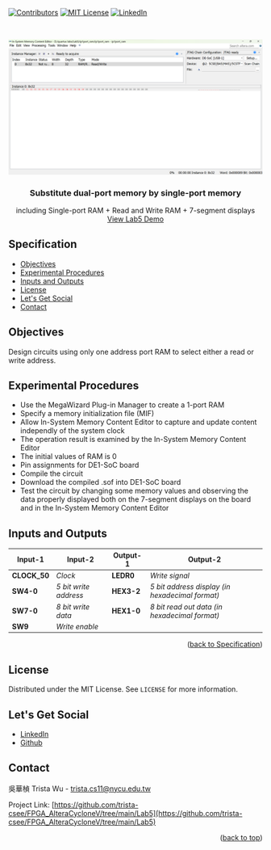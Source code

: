 <a name="readme-top"></a>
<!-- PROJECT SHIELDS -->
[![Contributors][contributors-shield]]()
[![MIT License][license-shield]][license-url]
[![LinkedIn][linkedin-shield]][linkedin-url]

<!-- PROJECT LOGO -->
<br />
<p align="center">
  <a href="https://github.com/trista-csee/FPGA_AlteraCycloneV/tree/main/Lab5">
    <img src="https://github.com/trista-csee/FPGA_AlteraCycloneV/blob/main/images/Lab5-Logo.png" alt="Logo">
  </a>

  <h3 align="center">Substitute dual-port memory by single-port memory</h3>

  <p align="center">
    including Single-port RAM + Read and Write RAM + 7-segment displays
    <br />
    <a href="https://github.com/trista-csee/FPGA_AlteraCycloneV/tree/main/LabsDemo/Lab5">View Lab5 Demo</a>
  </p>
</p>


<a name="Spec"></a>
<!-- Specification -->
## Specification

* [Objectives](#objectives)
* [Experimental Procedures](#experimental-procedures)
* [Inputs and Outputs](#inputs-and-outputs)
* [License](#license)
* [Let's Get Social](#lets-get-social)
* [Contact](#contact)


<!-- Objectives -->
## Objectives

Design circuits using only one address port RAM to select either a read or write address.


<!-- Experimental Procedures -->
## Experimental Procedures

* Use the MegaWizard Plug-in Manager to create a 1-port RAM
* Specify a memory initialization file (MIF)
* Allow In-System Memory Content Editor to capture and update content independly of the system clock 
* The operation result is examined by the In-System Memory Content Editor
* The initial values of RAM is 0
* Pin assignments for DE1-SoC board
* Compile the circuit
* Download the compiled .sof into DE1-SoC board
* Test the circuit by changing some memory values and observing the data properly displayed both on the 7-segment displays on the board and in the In-System Memory Content Editor


<!-- Inputs and Outputs -->
## Inputs and Outputs

|Input-1|Input-2|Output-1|Output-2|
|-----------|-------------|------------|------------------------|
|**CLOCK_50**|*Clock*|**LEDR0**|*Write signal*|
|**SW4-0**|*5 bit write address*|**HEX3-2**|*5 bit address display (in hexadecimal format)*|
|**SW7-0**|*8 bit write data*|**HEX1-0**|*8 bit read out data (in hexadecimal format)*|
|**SW9**|*Write enable*|||

<p align="right">(<a href="#Spec">back to Specification</a>)</p>



<!-- LICENSE -->
## License

Distributed under the MIT License. See `LICENSE` for more information.


<!-- LET'S GET SOCIAL -->
## Let's Get Social

* [LinkedIn](https://www.linkedin.com/in/%E8%8F%AF%E6%A5%A8-%E5%90%B3-363252241/)
* [Github](https://github.com/trista-csee)


<!-- CONTACT -->
## Contact

吳華楨 Trista Wu - trista.cs11@nycu.edu.tw

Project Link: [https://github.com/trista-csee/FPGA_AlteraCycloneV/tree/main/Lab5](https://github.com/trista-csee/FPGA_AlteraCycloneV/tree/main/Lab5)

<p align="right">(<a href="#readme-top">back to top</a>)</p>


<!-- MARKDOWN LINKS & IMAGES -->
[contributors-shield]: https://img.shields.io/badge/contributors-1-orange.svg?style=flat-square
[license-shield]: https://img.shields.io/badge/license-MIT-blue.svg?style=flat-square
[license-url]: https://choosealicense.com/licenses/mit
[linkedin-shield]: https://img.shields.io/badge/-LinkedIn-black.svg?style=flat-square&logo=linkedin&colorB=555
[linkedin-url]: https://www.linkedin.com/in/%E8%8F%AF%E6%A5%A8-%E5%90%B3-363252241/
[product-screenshot]: ./images/projects/portfolio.jpg

